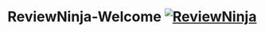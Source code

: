 # ReviewNinja-Welcome [![ReviewNinja](https://app.review.ninja/45594024/badge)](https://app.review.ninja/gdi2290/ReviewNinja-Welcome)
